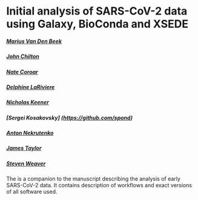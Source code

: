 # Initial analysis of SARS-CoV-2 data using Galaxy, BioConda and XSEDE

##### [Marius Van Den Beek](https://github.com/mvdbeek)
##### [John Chilton]( https://github.com/jmchilton)
##### [Nate Coroar](https://github.com/natefoo)
##### [Delphine LaRiviere](https://github.com/Delphine-L)
##### [Nicholas Keener](https://github.com/nickeener)
##### [Sergei Kosakovsky]  (https://github.com/spond)
##### [Anton Nekrutenko](https://github.com/nekrut)
##### [James Taylor](https://github.com/jxtx)
##### [Steven Weaver](https://github.com/stevenweaver)

The is a companion to the manuscript describing the analysis of early SARS-CoV-2 data. It contains description of workflows and exact versions of all software used.
